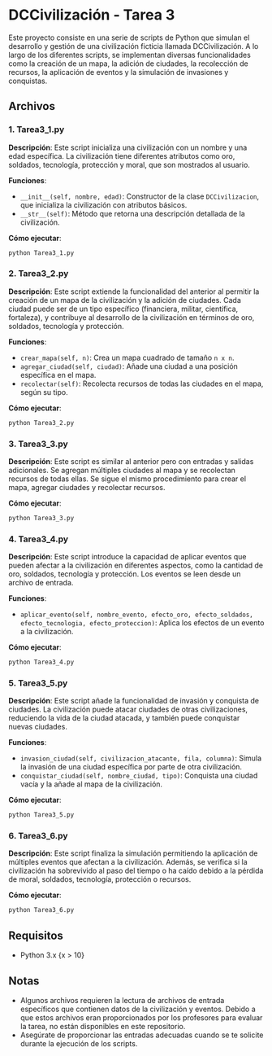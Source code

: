 # DCCivilización - Tarea 3

Este proyecto consiste en una serie de scripts de Python que simulan el desarrollo y gestión de una civilización ficticia llamada DCCivilización. A lo largo de los diferentes scripts, se implementan diversas funcionalidades como la creación de un mapa, la adición de ciudades, la recolección de recursos, la aplicación de eventos y la simulación de invasiones y conquistas.

## Archivos

### 1. Tarea3_1.py

**Descripción**: Este script inicializa una civilización con un nombre y una edad específica. La civilización tiene diferentes atributos como oro, soldados, tecnología, protección y moral, que son mostrados al usuario.

**Funciones**:
- `__init__(self, nombre, edad)`: Constructor de la clase `DCCivilizacion`, que inicializa la civilización con atributos básicos.
- `__str__(self)`: Método que retorna una descripción detallada de la civilización.

**Cómo ejecutar**:
```bash
python Tarea3_1.py
```

### 2. Tarea3_2.py

**Descripción**: Este script extiende la funcionalidad del anterior al permitir la creación de un mapa de la civilización y la adición de ciudades. Cada ciudad puede ser de un tipo específico (financiera, militar, científica, fortaleza), y contribuye al desarrollo de la civilización en términos de oro, soldados, tecnología y protección.

**Funciones**:
- `crear_mapa(self, n)`: Crea un mapa cuadrado de tamaño `n x n`.
- `agregar_ciudad(self, ciudad)`: Añade una ciudad a una posición específica en el mapa.
- `recolectar(self)`: Recolecta recursos de todas las ciudades en el mapa, según su tipo.

**Cómo ejecutar**:
```bash
python Tarea3_2.py
```

### 3. Tarea3_3.py

**Descripción**: Este script es similar al anterior pero con entradas y salidas adicionales. Se agregan múltiples ciudades al mapa y se recolectan recursos de todas ellas. Se sigue el mismo procedimiento para crear el mapa, agregar ciudades y recolectar recursos.

**Cómo ejecutar**:
```bash
python Tarea3_3.py
```

### 4. Tarea3_4.py

**Descripción**: Este script introduce la capacidad de aplicar eventos que pueden afectar a la civilización en diferentes aspectos, como la cantidad de oro, soldados, tecnología y protección. Los eventos se leen desde un archivo de entrada.

**Funciones**:
- `aplicar_evento(self, nombre_evento, efecto_oro, efecto_soldados, efecto_tecnologia, efecto_proteccion)`: Aplica los efectos de un evento a la civilización.

**Cómo ejecutar**:
```bash
python Tarea3_4.py
```

### 5. Tarea3_5.py

**Descripción**: Este script añade la funcionalidad de invasión y conquista de ciudades. La civilización puede atacar ciudades de otras civilizaciones, reduciendo la vida de la ciudad atacada, y también puede conquistar nuevas ciudades.

**Funciones**:
- `invasion_ciudad(self, civilizacion_atacante, fila, columna)`: Simula la invasión de una ciudad específica por parte de otra civilización.
- `conquistar_ciudad(self, nombre_ciudad, tipo)`: Conquista una ciudad vacía y la añade al mapa de la civilización.

**Cómo ejecutar**:
```bash
python Tarea3_5.py
```

### 6. Tarea3_6.py

**Descripción**: Este script finaliza la simulación permitiendo la aplicación de múltiples eventos que afectan a la civilización. Además, se verifica si la civilización ha sobrevivido al paso del tiempo o ha caído debido a la pérdida de moral, soldados, tecnología, protección o recursos.

**Cómo ejecutar**:
```bash
python Tarea3_6.py
```

## Requisitos

- Python 3.x {x > 10}


## Notas

- Algunos archivos requieren la lectura de archivos de entrada específicos que contienen datos de la civilización y eventos. Debido a que estos archivos eran proporcionados por los profesores para evaluar la tarea, no están disponibles en este repositorio.
- Asegúrate de proporcionar las entradas adecuadas cuando se te solicite durante la ejecución de los scripts.